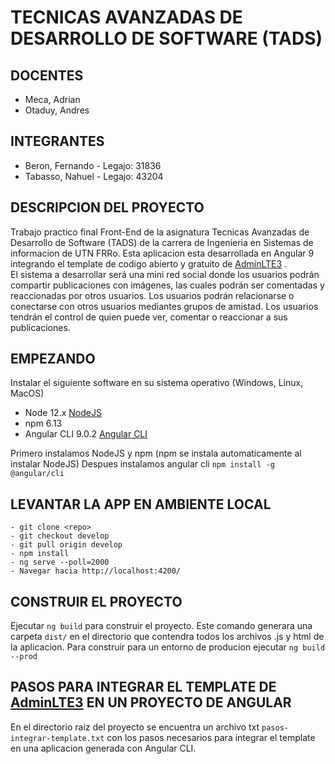 # TECNICAS AVANZADAS DE DESARROLLO DE SOFTWARE (TADS)

## DOCENTES

* Meca, Adrian
* Otaduy, Andres

## INTEGRANTES

* Beron, Fernando - Legajo: 31836
* Tabasso, Nahuel - Legajo: 43204

## DESCRIPCION DEL PROYECTO

Trabajo practico final Front-End de la asignatura Tecnicas Avanzadas de Desarrollo de Software (TADS) de la carrera de Ingenieria en Sistemas de informacion 
de UTN FRRo. Esta aplicacion esta desarrollada en Angular 9 integrando el template de codigo abierto y gratuito de [AdminLTE3](https://adminlte.io/themes/v3/) .  
El sistema a desarrollar será una mini red social donde los usuarios podrán compartir publicaciones con imágenes, las cuales podrán ser comentadas y reaccionadas por otros usuarios. 
Los usuarios podrán relacionarse o conectarse con otros usuarios mediantes grupos de amistad. Los usuarios tendrán el control de quien puede ver, comentar o reaccionar a sus publicaciones.

## EMPEZANDO

Instalar el siguiente software en su sistema operativo (Windows, Linux, MacOS)
* Node 12.x  [NodeJS](https://nodejs.org/en/)
* npm 6.13
* Angular CLI 9.0.2 [Angular CLI](https://github.com/angular/angular-cli)

Primero instalamos NodeJS y npm (npm se instala automaticamente al instalar NodeJS)
Despues instalamos angular cli 
`
    npm install -g @angular/cli
`
## LEVANTAR LA APP EN AMBIENTE LOCAL
	- git clone <repo> 
	- git checkout develop 
	- git pull origin develop 
	- npm install
	- ng serve --poll=2000
    - Navegar hacia http://localhost:4200/ 

## CONSTRUIR EL  PROYECTO
Ejecutar `ng build` para construir el proyecto. Este comando generara una carpeta `dist/` en el directorio que contendra todos los archivos .js y html de la aplicacion. Para construir para un entorno de producion ejecutar `ng build --prod`

## PASOS PARA INTEGRAR EL TEMPLATE DE [AdminLTE3](https://adminlte.io/themes/v3/) EN UN PROYECTO DE ANGULAR

En el directorio raiz del proyecto se encuentra un archivo txt `pasos-integrar-template.txt` con los pasos necesarios para integrar el template en una aplicacion generada con Angular CLI.
